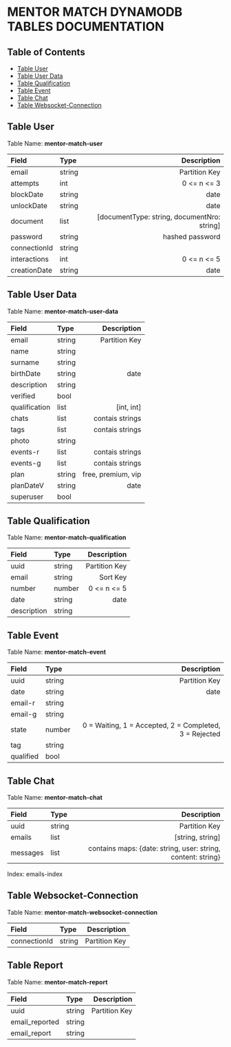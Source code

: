 
# MENTOR MATCH DYNAMODB TABLES DOCUMENTATION

## Table of Contents

- [Table User](#table-user)
- [Table User Data](#table-user-data)
- [Table Qualification](#subsection-11)
- [Table Event](#subsection-12)
- [Table Chat](#section-2)
- [Table Websocket-Connection](#conclusion)

## Table User

Table Name: **mentor-match-user**

| Field | Type | Description |
|:---|:---|---:|
| email | string | Partition Key |
| attempts | int | 0 <= n <= 3 |
| blockDate | string | date |
| unlockDate | string | date |
| document | list | [documentType: string, documentNro: string] |
| password | string | hashed password |
| connectionId | string | |
| interactions | int | 0 <= n <= 5|
| creationDate | string | date |

## Table User Data

Table Name: **mentor-match-user-data**

| Field | Type | Description |
|:---|:---|---:|
| email | string | Partition Key |
| name | string | |
| surname | string | |
| birthDate | string | date |
| description | string | |
| verified | bool | |
| qualification | list | [int, int] |
| chats | list | contais strings |
| tags | list | contais strings |
| photo | string | |
| events-r | list | contais strings |
| events-g | list | contais strings |
| plan | string | free, premium, vip |
| planDateV | string | date |
| superuser | bool | |

## Table Qualification

Table Name: **mentor-match-qualification**

| Field | Type | Description |
|:---|:---|---:|
| uuid | string | Partition Key |
| email | string | Sort Key |
| number | number | 0 <= n <= 5 |
| date | string | date |
| description | string | |

## Table Event

Table Name: **mentor-match-event**

| Field | Type | Description |
|:---|:---|---:|
| uuid | string | Partition Key |
| date | string | date |
| email-r | string | |
| email-g | string | |
| state | number | 0 = Waiting, 1 = Accepted, 2 = Completed, 3 = Rejected |
| tag | string | |
| qualified | bool | |

## Table Chat

Table Name: **mentor-match-chat**

| Field | Type | Description |
|:---|:---|---:|
| uuid | string | Partition Key |
| emails | list | [string, string] |
| messages | list | contains maps: {date: string, user: string, content: string} |

Index: emails-index

## Table Websocket-Connection

Table Name: **mentor-match-websocket-connection**

| Field | Type | Description |
|:---|:---|---:|
| connectionId | string | Partition Key |

## Table Report

Table Name: **mentor-match-report**

| Field | Type | Description |
|:---|:---|---:|
| uuid | string | Partition Key |
| email_reported | string | |
| email_report | string | |
